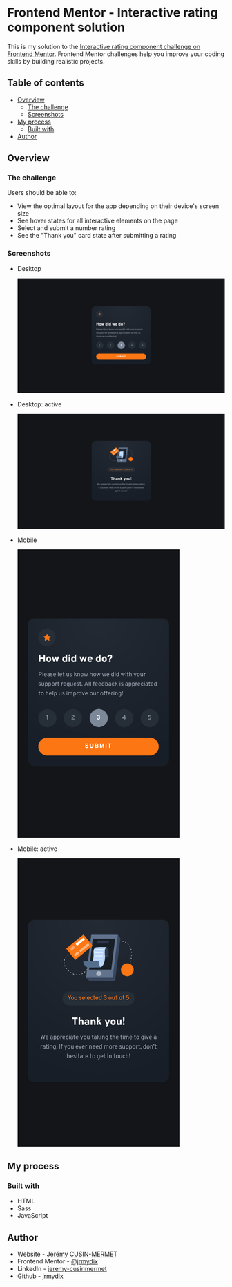 # Frontend Mentor - Interactive rating component solution

This is my solution to the [Interactive rating component challenge on Frontend Mentor](https://www.frontendmentor.io/challenges/interactive-rating-component-koxpeBUmI). Frontend Mentor challenges help you improve your coding skills by building realistic projects.

## Table of contents

- [Overview](#overview)
  - [The challenge](#the-challenge)
  - [Screenshots](#screenshots)
- [My process](#my-process)
  - [Built with](#built-with)
- [Author](#author)

## Overview

### The challenge

Users should be able to:

- View the optimal layout for the app depending on their device's screen size
- See hover states for all interactive elements on the page
- Select and submit a number rating
- See the "Thank you" card state after submitting a rating

### Screenshots

- Desktop

  ![](screenshots/desktop-design-made.png)

- Desktop: active

  ![](screenshots/desktop-design-made-active.png)

- Mobile

  ![](screenshots/mobile-design-made.png)

- Mobile: active

  ![](screenshots/mobile-design-made-active.png)

## My process

### Built with

- HTML
- Sass
- JavaScript

## Author

- Website - [Jérémy CUSIN-MERMET](https://jeremy-cusinmermet.xyz/)
- Frontend Mentor - [@jrmydix](https://www.frontendmentor.io/profile/jrmydix)
- LinkedIn - [jeremy-cusinmermet](https://www.linkedin.com/in/jeremy-cusinmermet/)
- Github - [jrmydix](https://github.com/jrmydix)
